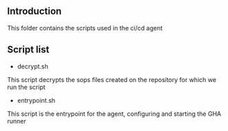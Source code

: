 ## Introduction

This folder contains the scripts used in the ci/cd agent

## Script list

- decrypt.sh

This script decrypts the sops files created on the repository for which we run the script
- entrypoint.sh

This script is the entrypoint for the agent, configuring and starting the GHA runner